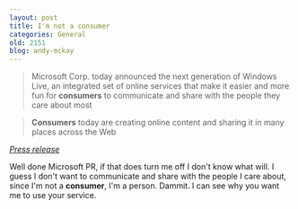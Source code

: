 ```yaml
---
layout: post
title: I'm not a consumer
categories: General
old: 2151
blog: andy-mckay
---
```

<blockquote>Microsoft Corp. today announced the next generation of Windows Live, an integrated set of online services that make it easier and more fun for <b>consumers</b> to communicate and share with the people they care about most</blockquote> 
<p />
<blockquote><b>Consumers</b> today are creating online content and sharing it in many places across the Web</blockquote>
<cite><a href="http://www.microsoft.com/presspass/press/2008/nov08/11-12WinLiveServicesPR.mspx">Press release</a></cite>
<p>Well done Microsoft PR, if that does turn me off I don't know what will. I guess I don't want to communicate and share with the people I care about, since I'm not a <b>consumer</b>, I'm a person. Dammit. I can see why you want me to use your service.</p>